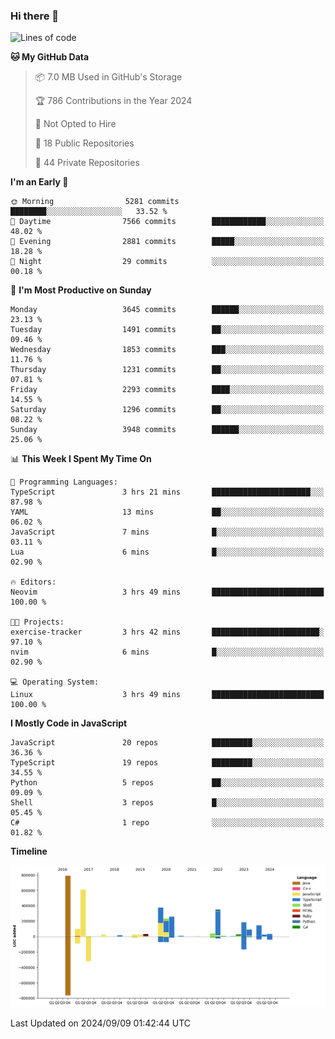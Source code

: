 ### Hi there 👋

<!--
**Clumsy-Coder/Clumsy-Coder** is a ✨ _special_ ✨ repository because its `README.md` (this file) appears on your GitHub profile.

Here are some ideas to get you started:

- 🔭 I’m currently working on ...
- 🌱 I’m currently learning ...
- 👯 I’m looking to collaborate on ...
- 🤔 I’m looking for help with ...
- 💬 Ask me about ...
- 📫 How to reach me: ...
- 😄 Pronouns: ...
- ⚡ Fun fact: ...
-->

<!-- anmol098/waka-readme-stats -->
<!--START_SECTION:waka-->
![Lines of code](https://img.shields.io/badge/From%20Hello%20World%20I%27ve%20Written-3.4%20million%20lines%20of%20code-blue)

**🐱 My GitHub Data** 

> 📦 7.0 MB Used in GitHub's Storage 
 > 
> 🏆 786 Contributions in the Year 2024
 > 
> 🚫 Not Opted to Hire
 > 
> 📜 18 Public Repositories 
 > 
> 🔑 44 Private Repositories 
 > 
**I'm an Early 🐤** 

```text
🌞 Morning                5281 commits        ████████░░░░░░░░░░░░░░░░░   33.52 % 
🌆 Daytime                7566 commits        ████████████░░░░░░░░░░░░░   48.02 % 
🌃 Evening                2881 commits        █████░░░░░░░░░░░░░░░░░░░░   18.28 % 
🌙 Night                  29 commits          ░░░░░░░░░░░░░░░░░░░░░░░░░   00.18 % 
```
📅 **I'm Most Productive on Sunday** 

```text
Monday                   3645 commits        ██████░░░░░░░░░░░░░░░░░░░   23.13 % 
Tuesday                  1491 commits        ██░░░░░░░░░░░░░░░░░░░░░░░   09.46 % 
Wednesday                1853 commits        ███░░░░░░░░░░░░░░░░░░░░░░   11.76 % 
Thursday                 1231 commits        ██░░░░░░░░░░░░░░░░░░░░░░░   07.81 % 
Friday                   2293 commits        ████░░░░░░░░░░░░░░░░░░░░░   14.55 % 
Saturday                 1296 commits        ██░░░░░░░░░░░░░░░░░░░░░░░   08.22 % 
Sunday                   3948 commits        ██████░░░░░░░░░░░░░░░░░░░   25.06 % 
```


📊 **This Week I Spent My Time On** 

```text
💬 Programming Languages: 
TypeScript               3 hrs 21 mins       ██████████████████████░░░   87.98 % 
YAML                     13 mins             ██░░░░░░░░░░░░░░░░░░░░░░░   06.02 % 
JavaScript               7 mins              █░░░░░░░░░░░░░░░░░░░░░░░░   03.11 % 
Lua                      6 mins              █░░░░░░░░░░░░░░░░░░░░░░░░   02.90 % 

🔥 Editors: 
Neovim                   3 hrs 49 mins       █████████████████████████   100.00 % 

🐱‍💻 Projects: 
exercise-tracker         3 hrs 42 mins       ████████████████████████░   97.10 % 
nvim                     6 mins              █░░░░░░░░░░░░░░░░░░░░░░░░   02.90 % 

💻 Operating System: 
Linux                    3 hrs 49 mins       █████████████████████████   100.00 % 
```

**I Mostly Code in JavaScript** 

```text
JavaScript               20 repos            █████████░░░░░░░░░░░░░░░░   36.36 % 
TypeScript               19 repos            █████████░░░░░░░░░░░░░░░░   34.55 % 
Python                   5 repos             ██░░░░░░░░░░░░░░░░░░░░░░░   09.09 % 
Shell                    3 repos             █░░░░░░░░░░░░░░░░░░░░░░░░   05.45 % 
C#                       1 repo              ░░░░░░░░░░░░░░░░░░░░░░░░░   01.82 % 
```



**Timeline**

![Lines of Code chart](https://raw.githubusercontent.com/Clumsy-Coder/Clumsy-Coder/main/assets/bar_graph.png)


 Last Updated on 2024/09/09 01:42:44 UTC
<!--END_SECTION:waka-->
